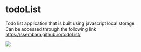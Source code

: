 # todoList

Todo list application that is built using javascript local storage.</br>
Can be accessed through the following link https://ssembara.github.io/todoList/

<img src="assets/img/todo.jpg">


